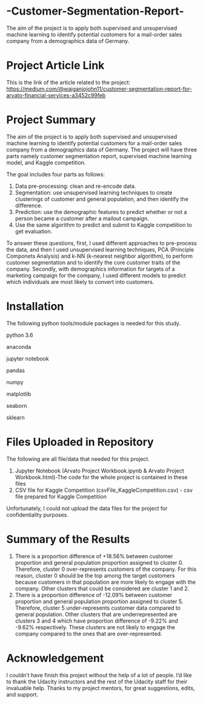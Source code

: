 # -Customer-Segmentation-Report-
 The aim of the project is to apply both supervised and unsupervised machine learning to identify potential customers for a mail-order sales company from a demographics data of Germany. 

# Project Article Link
This is the link of the article related to the project: https://medium.com/@waiganjojohn11/customer-segmentation-report-for-arvato-financial-services-a3452c99feb

# Project Summary
The aim of the project is to apply both supervised and unsupervised machine learning to identify potential customers for a mail-order sales company from a demographics data of Germany. The project will have three parts namely customer segmentation report, supervised machine learning model, and Kaggle competition. 

The goal includes four parts as follows:
1. Data pre-processing: clean and re-encode data.
2. Segmentation: use unsupervised learning techniques to create clusterings of customer and general population, and then identify the difference.
3. Prediction: use the demographic features to predict whether or not a person became a customer after a mailout campaign.
4. Use the same algorithm to predict and submit to Kaggle competition to get evaluation.

To answer these questions, first, I used different approaches to pre-process the data, and then I used unsupervised learning techniques, PCA (Principle Componets Analysis) and k-NN (k-nearest neighbor algorithm), to perform customer segmentation and to identify the core customer traits of the company.
Secondly, with demographics information for targets of a marketing campaign for the company, I used different models to predict which individuals are most likely to convert into customers.

# Installation
The following python tools/module packages is needed for this study.

python 3.6

anaconda

jupyter notebook

pandas

numpy

matplotlib

seaborn

sklearn

# Files Uploaded in Repository

The following are all file/data that needed for this project.

1. Jupyter Notebook (Arvato Project Workbook.ipynb & Arvato Project Workbook.html)-The code for the whole project is contained in these files
2. CSV file for Kaggle Competition (csvFile_KaggleCompetition.csv) - csv file prepared for Kaggle Competition

Unfortunately, I could not upload the data files for the project for confidentiality purposes.

# Summary of the Results

1. There is a proportion difference of +18.56% between customer proportion and general population proportion assigned to cluster 0. Therefore, cluster 0 over-represents customers of the company. For this reason, cluster 0 should be the top among the target customers because customers in that population are more likely to engage with the company. Other clusters that could be considered are cluster 1 and 2.
2. There is a proportion difference of -12.09% between customer proportion and general population proportion assigned to cluster 5. Therefore, cluster 5 under-represents customer data compared to general population. Other clusters that are underrepresented are clusters 3 and 4 which have proportion difference of -9.22% and -9.62% respectively. These clusters are not likely to engage the company compared to the ones that are over-represented.

# Acknowledgement

I couldn’t have finish this project without the help of a lot of people. I’d like to thank the Udacity instructors and the rest of the Udacity staff for their invaluable help. Thanks to my project mentors, for great suggestions, edits, and support.
